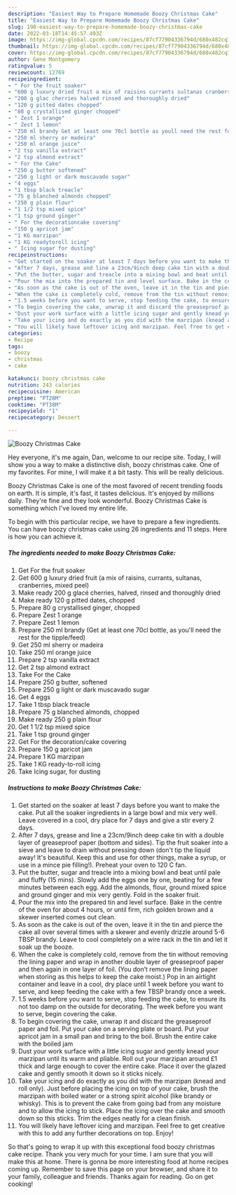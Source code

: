 ```yaml
---
description: "Easiest Way to Prepare Homemade Boozy Christmas Cake"
title: "Easiest Way to Prepare Homemade Boozy Christmas Cake"
slug: 198-easiest-way-to-prepare-homemade-boozy-christmas-cake
date: 2022-03-18T14:45:57.493Z
image: https://img-global.cpcdn.com/recipes/87cf77904336794d/680x482cq70/boozy-christmas-cake-recipe-main-photo.jpg
thumbnail: https://img-global.cpcdn.com/recipes/87cf77904336794d/680x482cq70/boozy-christmas-cake-recipe-main-photo.jpg
cover: https://img-global.cpcdn.com/recipes/87cf77904336794d/680x482cq70/boozy-christmas-cake-recipe-main-photo.jpg
author: Gene Montgomery
ratingvalue: 5
reviewcount: 12769
recipeingredient:
- " For the fruit soaker"
- "600 g luxury dried fruit a mix of raisins currants sultanas cranberries mixed peel"
- "200 g glac cherries halved rinsed and thoroughly dried"
- "120 g pitted dates chopped"
- "80 g crystallised ginger chopped"
- " Zest 1 orange"
- " Zest 1 lemon"
- "250 ml brandy Get at least one 70cl bottle as youll need the rest for the tipplefeed"
- "250 ml sherry or madeira"
- "250 ml orange juice"
- "2 tsp vanilla extract"
- "2 tsp almond extract"
- " For the Cake"
- "250 g butter softened"
- "250 g light or dark muscavado sugar"
- "4 eggs"
- "1 tbsp black treacle"
- "75 g blanched almonds chopped"
- "250 g plain flour"
- "1 1/2 tsp mixed spice"
- "1 tsp ground ginger"
- " For the decorationcake covering"
- "150 g apricot jam"
- "1 KG marzipan"
- "1 KG readytoroll icing"
- " Icing sugar for dusting"
recipeinstructions:
- "Get started on the soaker at least 7 days before you want to make the cake. Put all the soaker ingredients in a large bowl and mix very well. Leave covered in a cool, dry place for 7 days and give a stir every 2 days."
- "After 7 days, grease and line a 23cm/9inch deep cake tin with a double layer of greaseproof paper (bottom and sides). Tip the fruit soaker into a sieve and leave to drain without pressing down (don&#39;t tip the liquid away! It&#39;s beautiful. Keep this and use for other things, make a syrup, or use in a mince pie filling!). Preheat your oven to 120 C fan."
- "Put the butter, sugar and treacle into a mixing bowl and beat until pale and fluffy (15 mins). Slowly add the eggs one by one, beating for a few minutes between each egg. Add the almonds, flour, ground mixed spice and ground ginger and mix very gently. Fold in the soaker fruit."
- "Pour the mix into the prepared tin and level surface. Bake in the centre of the oven for about 4 hours, or until firm, rich golden brown and a skewer inserted comes out clean."
- "As soon as the cake is out of the oven, leave it in the tin and pierce the cake all over several times with a skewer and evenly drizzle around 5-6 TBSP brandy. Leave to cool completely on a wire rack in the tin and let it soak up the booze."
- "When the cake is completely cold, remove from the tin without removing the lining paper and wrap in another double layer of greaseproof paper and then again in one layer of foil. (You don’t remove the lining paper when storing as this helps to keep the cake moist.) Pop in an airtight container and leave in a cool, dry place until 1 week before you want to serve, and keep feeding the cake with a few TBSP brandy once a week."
- "1.5 weeks before you want to serve, stop feeding the cake, to ensure its not too damp on the outside for decorating. The week before you want to serve, begin covering the cake."
- "To begin covering the cake, unwrap it and discard the greaseproof paper and foil. Put your cake on a serving plate or board. Put your apricot jam in a small pan and bring to the boil. Brush the entire cake with the boiled jam"
- "Dust your work surface with a little icing sugar and gently knead your marzipan until its warm and pliable. Roll out your marzipan around £1 thick and large enough to cover the entire cake. Place it over the glazed cake and gently smooth it down so it sticks nicely."
- "Take your icing and do exactly as you did with the marzipan (knead and roll only). Just before placing the icing on top of your cake, brush the marzipan with boiled water or a strong spirit alcohol (like brandy or whisky). This is to prevent the cake from going bad from any moisture and to allow the icing to stick. Place the icing over the cake and smooth down so this sticks. Trim the edges neatly for a clean finish."
- "You will likely have leftover icing and marzipan. Feel free to get creative with this to add any further decorations on top. Enjoy!"
categories:
- Recipe
tags:
- boozy
- christmas
- cake

katakunci: boozy christmas cake 
nutrition: 243 calories
recipecuisine: American
preptime: "PT28M"
cooktime: "PT38M"
recipeyield: "1"
recipecategory: Dessert

---
```



![Boozy Christmas Cake](https://img-global.cpcdn.com/recipes/87cf77904336794d/680x482cq70/boozy-christmas-cake-recipe-main-photo.jpg)

Hey everyone, it's me again, Dan, welcome to our recipe site. Today, I will show you a way to make a distinctive dish, boozy christmas cake. One of my favorites. For mine, I will make it a bit tasty. This will be really delicious.

Boozy Christmas Cake is one of the most favored of recent trending foods on earth. It is simple, it's fast, it tastes delicious. It's enjoyed by millions daily. They're fine and they look wonderful. Boozy Christmas Cake is something which I've loved my entire life.




To begin with this particular recipe, we have to prepare a few ingredients. You can have boozy christmas cake using 26 ingredients and 11 steps. Here is how you can achieve it.

<!--inarticleads1-->

##### The ingredients needed to make Boozy Christmas Cake:

1. Get  For the fruit soaker
1. Get 600 g luxury dried fruit (a mix of raisins, currants, sultanas, cranberries, mixed peel)
1. Make ready 200 g glacé cherries, halved, rinsed and thoroughly dried
1. Make ready 120 g pitted dates, chopped
1. Prepare 80 g crystallised ginger, chopped
1. Prepare  Zest 1 orange
1. Prepare  Zest 1 lemon
1. Prepare 250 ml brandy (Get at least one 70cl bottle, as you&#39;ll need the rest for the tipple/feed)
1. Get 250 ml sherry or madeira
1. Take 250 ml orange juice
1. Prepare 2 tsp vanilla extract
1. Get 2 tsp almond extract
1. Take  For the Cake
1. Prepare 250 g butter, softened
1. Prepare 250 g light or dark muscavado sugar
1. Get 4 eggs
1. Take 1 tbsp black treacle
1. Prepare 75 g blanched almonds, chopped
1. Make ready 250 g plain flour
1. Get 1 1/2 tsp mixed spice
1. Take 1 tsp ground ginger
1. Get  For the decoration/cake covering
1. Prepare 150 g apricot jam
1. Prepare 1 KG marzipan
1. Take 1 KG ready-to-roll icing
1. Take  Icing sugar, for dusting




<!--inarticleads2-->

##### Instructions to make Boozy Christmas Cake:

1. Get started on the soaker at least 7 days before you want to make the cake. Put all the soaker ingredients in a large bowl and mix very well. Leave covered in a cool, dry place for 7 days and give a stir every 2 days.
1. After 7 days, grease and line a 23cm/9inch deep cake tin with a double layer of greaseproof paper (bottom and sides). Tip the fruit soaker into a sieve and leave to drain without pressing down (don&#39;t tip the liquid away! It&#39;s beautiful. Keep this and use for other things, make a syrup, or use in a mince pie filling!). Preheat your oven to 120 C fan.
1. Put the butter, sugar and treacle into a mixing bowl and beat until pale and fluffy (15 mins). Slowly add the eggs one by one, beating for a few minutes between each egg. Add the almonds, flour, ground mixed spice and ground ginger and mix very gently. Fold in the soaker fruit.
1. Pour the mix into the prepared tin and level surface. Bake in the centre of the oven for about 4 hours, or until firm, rich golden brown and a skewer inserted comes out clean.
1. As soon as the cake is out of the oven, leave it in the tin and pierce the cake all over several times with a skewer and evenly drizzle around 5-6 TBSP brandy. Leave to cool completely on a wire rack in the tin and let it soak up the booze.
1. When the cake is completely cold, remove from the tin without removing the lining paper and wrap in another double layer of greaseproof paper and then again in one layer of foil. (You don’t remove the lining paper when storing as this helps to keep the cake moist.) Pop in an airtight container and leave in a cool, dry place until 1 week before you want to serve, and keep feeding the cake with a few TBSP brandy once a week.
1. 1.5 weeks before you want to serve, stop feeding the cake, to ensure its not too damp on the outside for decorating. The week before you want to serve, begin covering the cake.
1. To begin covering the cake, unwrap it and discard the greaseproof paper and foil. Put your cake on a serving plate or board. Put your apricot jam in a small pan and bring to the boil. Brush the entire cake with the boiled jam
1. Dust your work surface with a little icing sugar and gently knead your marzipan until its warm and pliable. Roll out your marzipan around £1 thick and large enough to cover the entire cake. Place it over the glazed cake and gently smooth it down so it sticks nicely.
1. Take your icing and do exactly as you did with the marzipan (knead and roll only). Just before placing the icing on top of your cake, brush the marzipan with boiled water or a strong spirit alcohol (like brandy or whisky). This is to prevent the cake from going bad from any moisture and to allow the icing to stick. Place the icing over the cake and smooth down so this sticks. Trim the edges neatly for a clean finish.
1. You will likely have leftover icing and marzipan. Feel free to get creative with this to add any further decorations on top. Enjoy!




So that's going to wrap it up with this exceptional food boozy christmas cake recipe. Thank you very much for your time. I am sure that you will make this at home. There is gonna be more interesting food at home recipes coming up. Remember to save this page on your browser, and share it to your family, colleague and friends. Thanks again for reading. Go on get cooking!
